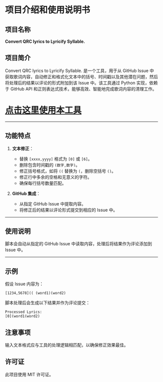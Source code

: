 # 项目介绍和使用说明书

## 项目名称
**Convert QRC lyrics to Lyricify Syllable.**

## 项目简介
Convert QRC lyrics to Lyricify Syllable. 是一个工具，用于从 GitHub Issue 中获取歌词内容，自动修正和格式化文本中的括号、时间戳以及其他潜在问题，然后将处理后的结果以评论的形式附加到该 Issue 中。该工具通过 Python 实现，依赖于 GitHub API 和正则表达式技术，能够高效、智能地完成歌词内容的清理工作。

# [点击这里使用本工具](https://github.com/HKLHaoBin/Convert-QRC-lyrics-to-Lyricify-Syllable/issues/new/choose)
---

## 功能特点
1. **文本修正**：
   - 替换 `[xxxx,yyyy]` 格式为 `[0]` 或 `[6]`。
   - 删除包含时间戳的 `(数字,数字)`。
   - 修正括号格式，如将 `((` 替换为 `(`，删除空括号 `()`。
   - 修正行中多余的空格和无意义的字符。
   - 确保每行括号数量匹配。

2. **GitHub 集成**：
   - 从指定 GitHub Issue 中提取内容。
   - 将修正后的结果以评论形式提交到相应的 Issue 中。

---

## 使用说明

脚本会自动从指定的 GitHub Issue 中读取内容，处理后将结果作为评论添加到 Issue 中。

---

## 示例
假设 Issue 内容为：
```
[1234,5678](( (word1)(word2)
```

脚本处理后会生成以下结果并作为评论提交：
```
Processed Lyrics:
[0](word1(word2)
```

## 注意事项
 输入文本格式应与工具的处理逻辑相匹配，以确保修正效果最佳。

## 许可证
此项目使用 MIT 许可证。
